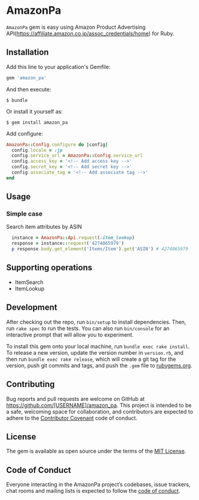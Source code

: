# AmazonPa

`AmazonPa` gem is easy using Amazon Product Advertising API(https://affiliate.amazon.co.jp/assoc_credentials/home) for Ruby.

## Installation

Add this line to your application's Gemfile:

```ruby
gem 'amazon_pa'
```

And then execute:

    $ bundle

Or install it yourself as:

    $ gem install amazon_pa

Add configure:

```ruby
AmazonPa::Config.configure do |config|
  config.locale = :jp
  config.service_url = AmazonPa::Config.service_url
  config.access_key = '<!-- Add access key -->'
  config.secret_key = '<!-- Add secret key -->'
  config.associate_tag = '<!-- Add associate tag -->'
end
```

## Usage

### Simple case

Search item attributes by ASIN
```ruby
  instance = AmazonPa::Api.request(:item_lookup)
  response = instance::request('4274065979')
  p response.body.get_element('Items/Item').get('ASIN') # 4274065979
```

## Supporting operations

 * ItemSearch
 * ItemLookup

## Development

After checking out the repo, run `bin/setup` to install dependencies. Then, run `rake spec` to run the tests. You can also run `bin/console` for an interactive prompt that will allow you to experiment.

To install this gem onto your local machine, run `bundle exec rake install`. To release a new version, update the version number in `version.rb`, and then run `bundle exec rake release`, which will create a git tag for the version, push git commits and tags, and push the `.gem` file to [rubygems.org](https://rubygems.org).

## Contributing

Bug reports and pull requests are welcome on GitHub at https://github.com/[USERNAME]/amazon_pa. This project is intended to be a safe, welcoming space for collaboration, and contributors are expected to adhere to the [Contributor Covenant](http://contributor-covenant.org) code of conduct.

## License

The gem is available as open source under the terms of the [MIT License](https://opensource.org/licenses/MIT).

## Code of Conduct

Everyone interacting in the AmazonPa project’s codebases, issue trackers, chat rooms and mailing lists is expected to follow the [code of conduct](https://github.com/miraoto/amazon_pa/blob/master/CODE_OF_CONDUCT.md).

